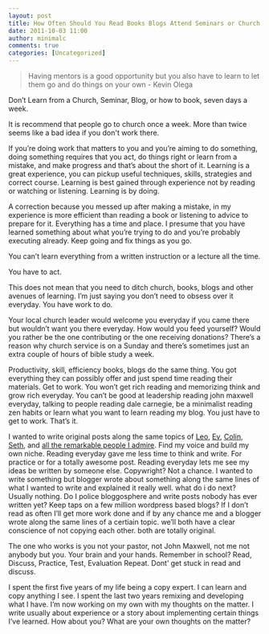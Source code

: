```yaml
---
layout: post
title: How Often Should You Read Books Blogs Attend Seminars or Church
date: 2011-10-03 11:00
author: minimalc
comments: true
categories: [Uncategorized]
---
```

<blockquote>Having mentors is a good opportunity but you also have to learn to let them go and do things on your own - Kevin Olega</blockquote>
Don’t Learn from a Church, Seminar, Blog, or how to book, seven days a week.

It is recommend that people go to church once a week. More than twice seems like a bad idea if you don't work there.

If you’re doing work that matters to you and you’re aiming to do something, doing something requires that you act, do things right or learn from a mistake, and make progress and that’s about the short of it. Learning is a great experience, you can pickup useful techniques, skills, strategies and correct course. Learning is best gained through experience not by reading or watching or listening. Learning is by doing.

A correction because you messed up after making a mistake, in my experience is more efficient than reading a book or listening to advice to prepare for it. Everything has a time and place. I presume that you have learned something about what you’re trying to do and you’re probably executing already. Keep going and fix things as you go.

You can’t learn everything from a written instruction or a lecture all the time.

You have to act.

This does not mean that you need to ditch church, books, blogs and other avenues of learning. I’m just saying you don’t need to obsess over it everyday. You have work to do.

Your local church leader would welcome you everyday if you came there but wouldn’t want you there everyday. How would you feed yourself? Would you rather be the one contributing or the one receiving donations? There’s a reason why church service is on a Sunday and there’s sometimes just an extra couple of hours of bible study a week.

Productivity, skill, efficiency books, blogs do the same thing. You got everything they can possibly offer and just spend time reading their materials. Get to work. You won’t get rich reading and memorizing think and grow rich everyday. You can’t be good at leadership reading john maxwell everyday, talking to people reading dale carnegie, be a minimalist reading zen habits or learn what you want to learn reading my blog. You just have to get to work. That’s it.

I wanted to write original posts along the same topics of <a href="http://zenhabits.net">Leo</a>, <a href="http://evbogue.com">Ev</a>, <a href="http://exilelifestyle.com">Colin</a>, <a href="http://sethgodin.typepad.com">Seth</a>, and <a href="http://kevinolega.com/reading">all the remarkable people I admire</a>. Find my voice and build my own niche. Reading everyday gave me less time to think and write. For practice or for a totally awesome post. Reading everyday lets me see my ideas be written by someone else. Copywright? Not a chance. I wanted to write something but blogger wrote about something along the same lines of what I wanted to write and explained it really well. what do i do next? Usually nothing. Do I police bloggosphere and write posts nobody has ever written yet? Keep taps on a few million wordpress based blogs? If I don’t read as often I’ll get more work done and if by any chance me and a blogger wrote along the same lines of a certiain topic. we’ll both have a clear conscience of not copying each other. both are totally original.

The one who works is you not your pastor, not John Maxwell, not me not anybody but you. Your brain and your hands. Remember in school? Read, Discuss, Practice, Test, Evaluation Repeat. Dont’ get stuck in read and discuss.

I spent the first five years of my life being a copy expert. I can learn and copy anything I see. I spent the last two years remixing and developing what I have. I’m now working on my own with my thoughts on the matter. I write usually about experience or a story about implementing certain things I’ve learned. How about you? What are your own thoughts on the matter?
